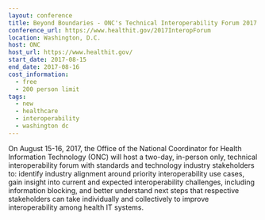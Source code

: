 ```yaml
---
layout: conference
title: Beyond Boundaries - ONC's Technical Interoperability Forum 2017
conference_url: https://www.healthit.gov/2017InteropForum
location: Washington, D.C.
host: ONC
host_url: https://www.healthit.gov/
start_date: 2017-08-15
end_date: 2017-08-16
cost_information:
  - free
  - 200 person limit
tags:
  - new
  - healthcare
  - interoperability
  - washington dc
---
```


On August 15-16, 2017, the Office of the National Coordinator for Health Information Technology (ONC) will host a two-day, in-person only, technical interoperability forum with standards and technology industry stakeholders to: identify industry alignment around priority interoperability use cases, gain insight into current and expected interoperability challenges, including information blocking, and better understand next steps that respective stakeholders can take individually and collectively to improve interoperability among health IT systems.
